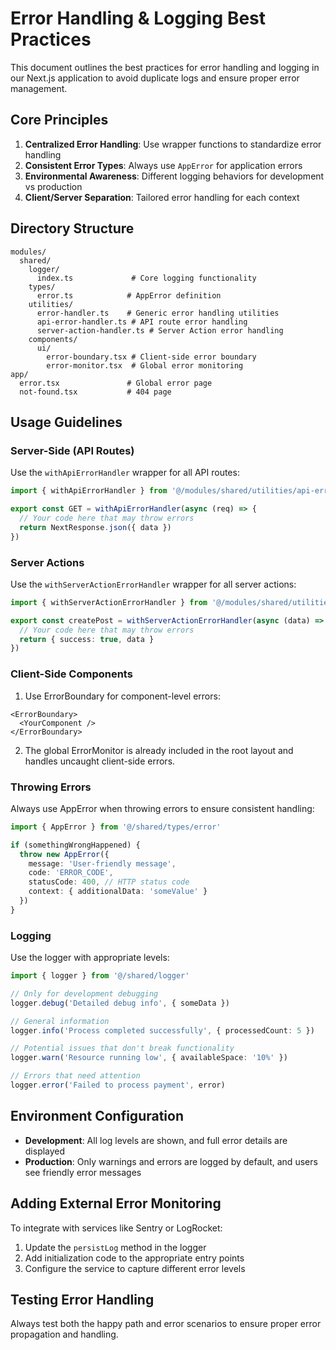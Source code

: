 # Error Handling & Logging Best Practices

This document outlines the best practices for error handling and logging in our Next.js application to avoid duplicate logs and ensure proper error management.

## Core Principles

1. **Centralized Error Handling**: Use wrapper functions to standardize error handling
2. **Consistent Error Types**: Always use `AppError` for application errors
3. **Environmental Awareness**: Different logging behaviors for development vs production
4. **Client/Server Separation**: Tailored error handling for each context

## Directory Structure

```
modules/
  shared/
    logger/
      index.ts             # Core logging functionality
    types/
      error.ts            # AppError definition
    utilities/
      error-handler.ts    # Generic error handling utilities
      api-error-handler.ts # API route error handling
      server-action-handler.ts # Server Action error handling
    components/
      ui/
        error-boundary.tsx # Client-side error boundary
        error-monitor.tsx  # Global error monitoring
app/
  error.tsx               # Global error page
  not-found.tsx           # 404 page
```

## Usage Guidelines

### Server-Side (API Routes)

Use the `withApiErrorHandler` wrapper for all API routes:

```typescript
import { withApiErrorHandler } from '@/modules/shared/utilities/api-error-handler'

export const GET = withApiErrorHandler(async (req) => {
  // Your code here that may throw errors
  return NextResponse.json({ data })
})
```

### Server Actions

Use the `withServerActionErrorHandler` wrapper for all server actions:

```typescript
import { withServerActionErrorHandler } from '@/modules/shared/utilities/server-action-handler'

export const createPost = withServerActionErrorHandler(async (data) => {
  // Your code here that may throw errors
  return { success: true, data }
})
```

### Client-Side Components

1. Use ErrorBoundary for component-level errors:

```tsx
<ErrorBoundary>
  <YourComponent />
</ErrorBoundary>
```

2. The global ErrorMonitor is already included in the root layout and handles uncaught client-side errors.

### Throwing Errors

Always use AppError when throwing errors to ensure consistent handling:

```typescript
import { AppError } from '@/shared/types/error'

if (somethingWrongHappened) {
  throw new AppError({
    message: 'User-friendly message',
    code: 'ERROR_CODE',
    statusCode: 400, // HTTP status code
    context: { additionalData: 'someValue' }
  })
}
```

### Logging

Use the logger with appropriate levels:

```typescript
import { logger } from '@/shared/logger'

// Only for development debugging
logger.debug('Detailed debug info', { someData })

// General information
logger.info('Process completed successfully', { processedCount: 5 })

// Potential issues that don't break functionality
logger.warn('Resource running low', { availableSpace: '10%' })

// Errors that need attention
logger.error('Failed to process payment', error)
```

## Environment Configuration

- **Development**: All log levels are shown, and full error details are displayed
- **Production**: Only warnings and errors are logged by default, and users see friendly error messages

## Adding External Error Monitoring

To integrate with services like Sentry or LogRocket:

1. Update the `persistLog` method in the logger
2. Add initialization code to the appropriate entry points
3. Configure the service to capture different error levels

## Testing Error Handling

Always test both the happy path and error scenarios to ensure proper error propagation and handling.
